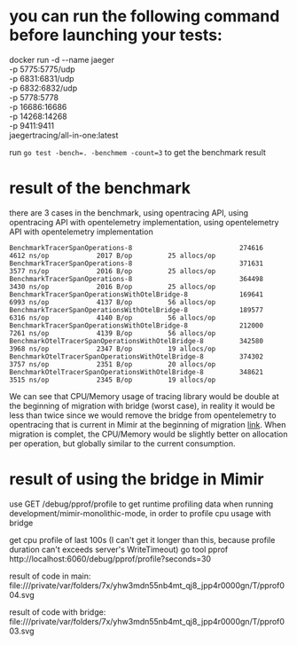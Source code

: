 # you can run the following command before launching your tests:
docker run -d --name jaeger \
  -p 5775:5775/udp \
  -p 6831:6831/udp \
  -p 6832:6832/udp \
  -p 5778:5778 \
  -p 16686:16686 \
  -p 14268:14268 \
  -p 9411:9411 \
  jaegertracing/all-in-one:latest

run `go test -bench=. -benchmem -count=3` to get the benchmark result

# result of the benchmark
there are 3 cases in the benchmark, using opentracing API, using opentracing API with opentelemetry implementation, using opentelemetry API with opentelemetry implementation

```
BenchmarkTracerSpanOperations-8                           274616              4612 ns/op            2017 B/op         25 allocs/op
BenchmarkTracerSpanOperations-8                           371631              3577 ns/op            2016 B/op         25 allocs/op
BenchmarkTracerSpanOperations-8                           364498              3430 ns/op            2016 B/op         25 allocs/op
BenchmarkTracerSpanOperationsWithOtelBridge-8             169641              6993 ns/op            4137 B/op         56 allocs/op
BenchmarkTracerSpanOperationsWithOtelBridge-8             189577              6316 ns/op            4140 B/op         56 allocs/op
BenchmarkTracerSpanOperationsWithOtelBridge-8             212000              7261 ns/op            4139 B/op         56 allocs/op
BenchmarkOtelTracerSpanOperationsWithOtelBridge-8         342580              3968 ns/op            2347 B/op         19 allocs/op
BenchmarkOtelTracerSpanOperationsWithOtelBridge-8         374302              3757 ns/op            2351 B/op         20 allocs/op
BenchmarkOtelTracerSpanOperationsWithOtelBridge-8         348621              3515 ns/op            2345 B/op         19 allocs/op
```

We can see that CPU/Memory usage of tracing library would be double at the beginning of migration with bridge (worst case), in reality it would be less than twice since we would remove the bridge from opentelemetry to opentracing that is current in Mimir at the beginning of migration [link](https://github.com/grafana/mimir/blob/main/pkg/mimir/tracing.go#L50). When migration is complet, the CPU/Memory would be slightly better on allocation per operation, but globally similar to the current consumption.

# result of using the bridge in Mimir
use GET /debug/pprof/profile to get runtime profiling data when running development/mimir-monolithic-mode, in order to profile cpu usage with bridge

get cpu profile of last 100s (I can't get it longer than this, because profile duration can't exceeds server's WriteTimeout)
go tool pprof http://localhost:6060/debug/pprof/profile?seconds=30

result of code in main:
file:///private/var/folders/7x/yhw3mdn55nb4mt_qj8_jpp4r0000gn/T/pprof004.svg

result of code with bridge:
file:///private/var/folders/7x/yhw3mdn55nb4mt_qj8_jpp4r0000gn/T/pprof003.svg
<!-- /Users/ying-jeanne/pprof/pprof.mimir.samples.cpu.005.pb.gz -->

